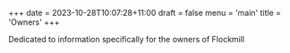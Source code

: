+++
date = 2023-10-28T10:07:28+11:00
draft = false
menu = 'main'
title = 'Owners'
+++

Dedicated to information specifically for the owners of Flockmill